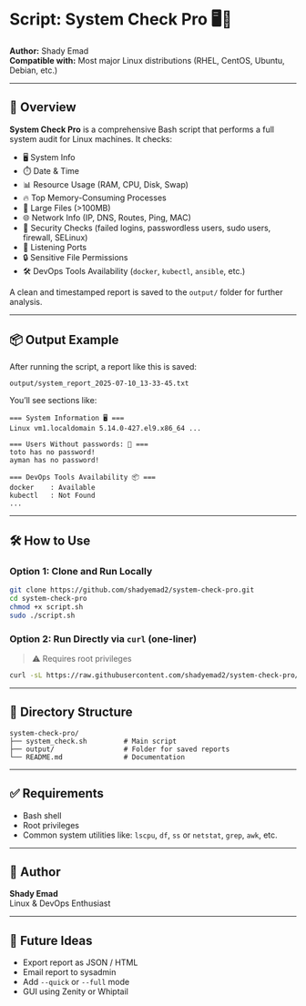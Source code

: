 # Script: System Check Pro 🖥️🔐

**Author:** Shady Emad  
**Compatible with:** Most major Linux distributions (RHEL, CentOS, Ubuntu, Debian, etc.)

---

## 🚀 Overview

**System Check Pro** is a comprehensive Bash script that performs a full system audit for Linux machines. It checks:

- 🖥️ System Info  
- ⏱️ Date & Time  
- 📊 Resource Usage (RAM, CPU, Disk, Swap)  
- 🔥 Top Memory-Consuming Processes  
- 📁 Large Files (>100MB)  
- 🌐 Network Info (IP, DNS, Routes, Ping, MAC)  
- 🔐 Security Checks (failed logins, passwordless users, sudo users, firewall, SELinux)  
- 📡 Listening Ports  
- 🔒 Sensitive File Permissions  
- 🛠️ DevOps Tools Availability (`docker`, `kubectl`, `ansible`, etc.)

A clean and timestamped report is saved to the `output/` folder for further analysis.

---

## 📦 Output Example

After running the script, a report like this is saved:

```
output/system_report_2025-07-10_13-33-45.txt
```

You’ll see sections like:

```
=== System Information 🖥️ ===
Linux vm1.localdomain 5.14.0-427.el9.x86_64 ...

=== Users Without passwords: 🔐 ===
toto has no password!
ayman has no password!

=== DevOps Tools Availability 📦 ===
docker    : Available
kubectl   : Not Found
...
```

---

## 🛠️ How to Use

### Option 1: Clone and Run Locally

```bash
git clone https://github.com/shadyemad2/system-check-pro.git
cd system-check-pro
chmod +x script.sh
sudo ./script.sh
```

### Option 2: Run Directly via `curl` (one-liner)

> ⚠️ Requires root privileges

```bash
curl -sL https://raw.githubusercontent.com/shadyemad2/system-check-pro/main/script.sh | sudo bash
```

---

## 📁 Directory Structure

```
system-check-pro/
├── system_check.sh         # Main script
├── output/                 # Folder for saved reports
└── README.md               # Documentation
```

---

## ✅ Requirements

- Bash shell
- Root privileges
- Common system utilities like: `lscpu`, `df`, `ss` or `netstat`, `grep`, `awk`, etc.

---

## 🙌 Author

**Shady Emad**  
Linux & DevOps Enthusiast  

---

## 🧠 Future Ideas

- Export report as JSON / HTML  
- Email report to sysadmin  
- Add `--quick` or `--full` mode  
- GUI using Zenity or Whiptail


